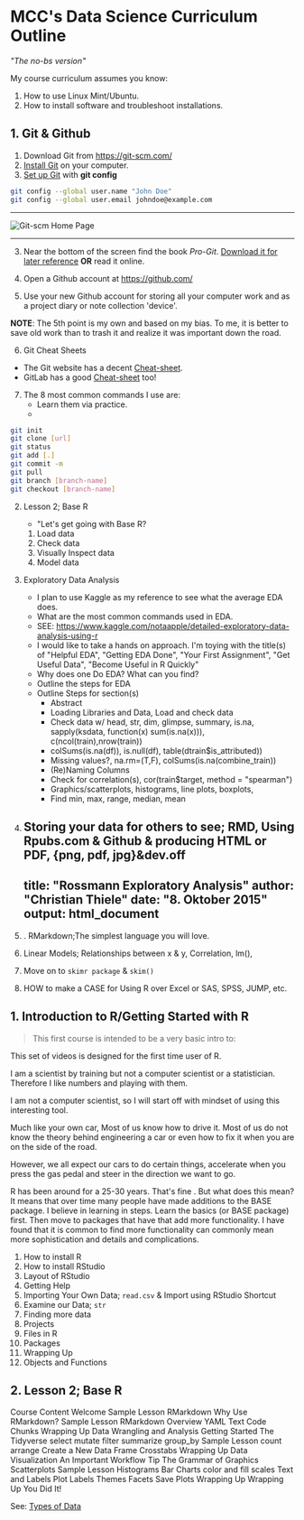 # MCC's Data Science Curriculum Outline

*"The no-bs version"*

My course curriculum assumes you know:
1. How to use Linux Mint/Ubuntu. 
2. How to install software and troubleshoot installations.

## 1. Git & Github

1. Download Git from https://git-scm.com/
2. [Install Git](https://git-scm.com/book/en/v2/Getting-Started-Installing-Git) on your computer.
3. [Set up Git](https://git-scm.com/book/en/v2/Getting-Started-First-Time-Git-Setup) with **git config**

```bash
git config --global user.name "John Doe"
git config --global user.email johndoe@example.com
```

---

![Git-scm Home Page](https://github.com/mccurcio/mcc-ds-material/blob/master/assets/gitscm.png)

---

3. Near the bottom of the screen find the book *Pro-Git*. [Download it for later reference](https://git-scm.com/book/en/v2) **OR** read it online.

4. Open a Github account at https://github.com/

5. Use your new Github account for storing all your computer work and as a project diary or note collection 'device'.

**NOTE**: The 5th point is my own and based on my bias. To me, it is better to save old work than to trash it and realize it was important down the road.

6. Git Cheat Sheets

- The Git website has a decent [Cheat-sheet](https://training.github.com/downloads/github-git-cheat-sheet.pdf).
- GitLab has a good [Cheat-sheet](https://about.gitlab.com/images/press/git-cheat-sheet.pdf) too!

7. The 8 most common commands I use are:
    - Learn them via practice.
    - 


```bash
git init
git clone [url]
git status
git add [.]
git commit -m 
git pull
git branch [branch-name]
git checkout [branch-name]
```




2. Lesson 2; Base R
    - "Let's get going with Base R?
    1. Load data
    2. Check data
    3. Visually Inspect data
    4. Model data
4. Exploratory Data Analysis
    - I plan to use Kaggle as my reference to see what the average EDA does.
    - What are the most common commands used in EDA.
    - SEE: https://www.kaggle.com/notaapple/detailed-exploratory-data-analysis-using-r
    - I would like to take a hands on approach. I'm toying with the title(s) of "Helpful EDA", "Getting EDA Done", "Your First Assignment", "Get Useful Data", "Become Useful in R Quickly"
    - Why does one Do EDA? What can you find?
    - Outline the steps for EDA
    - Outline Steps for section(s)
        - Abstract
        - Loading Libraries and Data, Load and check data
        - Check data w/ head, str, dim, glimpse, summary, is.na, sapply(ksdata, function(x) sum(is.na(x))), c(ncol(train),nrow(train))
        - colSums(is.na(df)), is.null(df), table(dtrain$is_attributed))
        - Missing values?, na.rm=(T,F), colSums(is.na(combine_train))
        - (Re)Naming Columns
        - Check for correlation(s),  cor(train$target, method = "spearman")
        - Graphics/scatterplots, histograms, line plots, boxplots, 
        - Find min, max, range, median, mean
5. Storing your data for others to see; RMD, Using Rpubs.com & Github & producing HTML or PDF, {png, pdf, jpg}&dev.off
    ---
    title: "Rossmann Exploratory Analysis"
    author: "Christian Thiele"
    date: "8. Oktober 2015"
    output: html_document
    ---
6. . RMarkdown;The simplest language you will love.
7. Linear Models; Relationships between x & y, Correlation, lm(), 

8. Move on to `skimr package` & `skim()`
9. HOW to make a CASE for Using R over Excel or SAS, SPSS, JUMP, etc.

## 1. Introduction to R/Getting Started with R

>This first course is intended to be a very basic intro to:

This set of videos is designed for the first time user of R.

I am a scientist by training but not a computer scientist or a statistician. Therefore I like numbers and playing with them. 

I am not a computer scientist, so I will start off with mindset of using this interesting tool.

Much like your own car, Most of us know how to drive it. Most of us do not know the theory behind engineering a car or even how to fix it when you are on the side of the road.

However, we all expect our cars to do certain things, accelerate when you press the gas pedal and steer in the direction we want to go.

R has been around for a 25-30 years. That's fine . But what does this mean? It means that over time many people have made additions to the BASE package. I believe in learning in steps. Learn the basics (or BASE package) first. Then move to packages that have that add more functionality. I have found that it is common to find more functionality can commonly mean more sophistication and details and complications.

1. How to install R
2. How to install RStudio
3. Layout of RStudio
4. Getting Help
5. Importing Your Own Data; `read.csv` & Import using RStudio Shortcut
7. Examine our Data; `str`
8. Finding more data
9. Projects
10. Files in R
11. Packages
12. Wrapping Up
13. Objects and Functions








## 2. Lesson 2; Base R


Course Content
Welcome Sample Lesson
RMarkdown
Why Use RMarkdown? Sample Lesson
RMarkdown Overview
YAML
Text
Code Chunks
Wrapping Up
Data Wrangling and Analysis
Getting Started
The Tidyverse
select
mutate
filter
summarize
group_by Sample Lesson
count
arrange
Create a New Data Frame
Crosstabs
Wrapping Up
Data Visualization
An Important Workflow Tip
The Grammar of Graphics
Scatterplots Sample Lesson
Histograms
Bar Charts
color and fill
scales
Text and Labels
Plot Labels
Themes
Facets
Save Plots
Wrapping Up
Wrapping Up
You Did It!








See: [Types of Data](https://i.stack.imgur.com/3QemG.gif)
